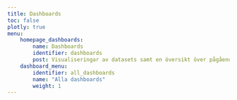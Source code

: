 ```yaml
---
title: Dashboards
toc: false
plotly: true
menu:
    homepage_dashboards:
        name: Dashboards
        identifier: dashboards
        post: Visualiseringar av datasets samt en översikt över pågående forskning kring en viss fråga. <a href="/sv/dashboards/">Se alla dashboards <i class="bi bi-arrow-right-circle-fill"></i></a>
    dashboard_menu:
        identifier: all_dashboards
        name: "Alla dashboards"
        weight: 1
---
```

